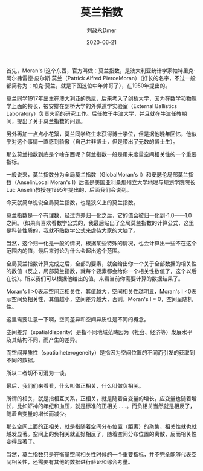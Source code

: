 ﻿---
layout:     post
title:      莫兰指数
subtitle:   
date:       2020-06-21
author:     刘政永Dmer
header-img: img/post-bg-dmers.jpg
catalog: true
tags:
    - 听取树蛙一篇
---
首先，Moran's I这个东西，官方叫做：莫兰指数，是澳大利亚统计学家帕特里克·阿尔弗雷德·皮尔斯·莫兰（Patrick Alfred PierceMoran）（好长的名字，不过一般都简称为：帕克·莫兰，就是下图这位中年帅哥了），在1950年提出的。

莫兰同学1917年出生在澳大利亚的悉尼，后来考入了剑桥大学，因为在数学和物理学上面的特长，被安排在剑桥大学的外弹道学实验室（External Ballistics Laboratory）负责火箭的研究工作。后任教于牛津大学，并且就在牛津任教期间，提出了关于莫兰指数的问题。

另外再加一点点小花絮，莫兰同学终生未获得博士学位，但是据他晚年回忆，他似乎对这个事情一直感到骄傲（自己并非博士，但是带出了无数的博士生）。

那么莫兰指数到底是个啥东西呢？莫兰指数一般是用来度量空间相关性的一个重要指标。

一般说来，莫兰指数分为全局莫兰指数（GlobalMoran's I）和安瑟伦局部莫兰指数（AnselinLocal Moran's I）后者是美国亚利桑那州立大学地理与规划学院院长Luc Anselin教授在1995年提出的，后面我们会说到。

今天就简单说说全局莫兰指数，也是狭义上的莫兰指数。

莫兰指数是一个有理数，经过方差归一化之后，它的值会被归一化到-1.0——1.0之间。（如果有喜欢看数学公式的，我最后贴出了全局莫兰指数的计算公式，这里是科普性质的，我就不贴数学公式来虐待大家的大脑了。

当然，这个归一化是一般的情况，根据某些特殊的情况，也会计算出一些不在这个范围内的值，最后来讨论为什么会超出这个范围。

全局莫兰指数计算完成之后，全部的要素，就会给出你一个关于全部数据的相关性的数值（反之，局部莫兰指数，就每个要素都会给你一个相关性数值了，这个以后在说）。所以我们可以根据他给出的值，来看当前你需要计算的数据结果了。

Moran's I >0表示空间正相关性，其值越大，空间相关性越明显，Moran's I <0表示空间负相关性，其值越小，空间差异越大，否则，Moran's I = 0，空间呈随机性。

这里需要注意一下啊，空间差异和空间异质性是不同的概念。

空间差异（spatialdisparity）是指不同地域范畴因为（社会、经济等）发展水平及其结构不同，而产生的差异。

而空间异质性（spatialheterogeneity）是指因为空间位置的不同而引发的获取到不同的数据。

所以二者切不可混为一谈。


最后，我们们来看看，什么叫做正相关，什么叫做负相关。

所谓的相关，就是指相互关系，正相关，就是随着自变量的增长，应变量也随着增长，比如虾神的年纪和血压，就是标准的正相关……。而负相关当然就是相反了，随着自变量的增长而减少。

那么空间上面的正相关，就是指随着空间分布位置（距离）的聚集，相关性就也就越发显著。空间上的负相关就正好相反了，随着空间分布位置的离散，反而相关性变得显著了。

当然，莫兰指数只是在衡量空间相关性时候的一个重要指标，并不完全能够代表空间相关性，还需要有其他的数据进行验证和综合考量。
